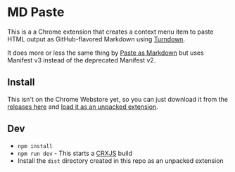 # MD Paste

This is a a Chrome extension that creates a context menu item to paste HTML output as GitHub-flavored Markdown using [Turndown](https://github.com/mixmark-io/turndown/tree/master).

It does more or less the same thing by [Paste as Markdown](https://chromewebstore.google.com/detail/paste-as-markdown/lmelpnmpkekjahgdihfajfebaddffokl) but uses Manifest v3 instead of the deprecated Manifest v2.

## Install

This isn't on the Chrome Webstore yet, so you can just download it from the [releases here](https://github.com/fongandrew/md-paste/releases) and [load it as an unpacked extension](https://developer.chrome.com/docs/extensions/get-started/tutorial/hello-world#load-unpacked).

## Dev

* `npm install`
* `npm run dev` - This starts a [CRXJS](https://crxjs.dev/vite-plugin/) build
* Install the `dist` directory created in this repo as an unpacked extension


